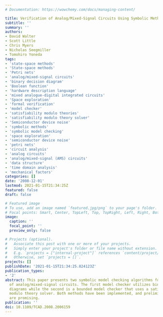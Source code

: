 ```yaml
---
# Documentation: https://wowchemy.com/docs/managing-content/

title: Verification of Analog/Mixed-Signal Circuits Using Symbolic Methods
subtitle: ''
summary: ''
authors:
- David Walter
- Scott Little
- Chris Myers
- Nicholas Seegmiller
- Tomohiro Yoneda
tags:
- 'state-space methods'
- 'State-space methods'
- 'Petri nets'
- 'analog/mixed-signal circuits'
- 'binary decision diagram'
- 'Boolean function'
- 'hardware description language'
- 'mixed analogue-digital integrated circuits'
- 'Space exploration'
- 'formal verification'
- 'model checker'
- 'satisfiability modulo theories'
- 'satisfiability modulo theory solver'
- 'Semiconductor device noise'
- 'symbolic methods'
- 'symbolic model checking'
- 'space exploration'
- 'semiconductor device noise'
- 'petri nets'
- 'circuit analysis'
- 'analog circuits'
- 'analog/mixed-signal (AMS) circuits'
- 'data structure'
- 'time domain analysis'
- 'mechanical factors'
categories: []
date: '2008-12-01'
lastmod: 2021-01-15T21:34:25Z
featured: false
draft: false

# Featured image
# To use, add an image named `featured.jpg/png` to your page's folder.
# Focal points: Smart, Center, TopLeft, Top, TopRight, Left, Right, BottomLeft, Bottom, BottomRight.
image:
  caption: ''
  focal_point: ''
  preview_only: false

# Projects (optional).
#   Associate this post with one or more of your projects.
#   Simply enter your project's folder or file name without extension.
#   E.g. `projects = ["internal-project"]` references `content/project/deep-learning/index.md`.
#   Otherwise, set `projects = []`.
projects: []
publishDate: '2021-01-15T21:34:25.824123Z'
publication_types:
- '2'
abstract: This paper presents two symbolic model checking algorithms for the verification
  of analog/mixed-signal circuits. The first model checker utilizes binary decision
  diagrams while the second is a bounded model checker that uses a satisfiability
  modulo theory solver. Both methods have been implemented, and preliminary results
  are promising.
publication: ''
doi: 10.1109/TCAD.2008.2006159
---
```


